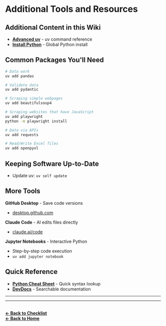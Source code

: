 # Additional Tools and Resources

## Additional Content in this Wiki

- **[Advanced uv](advanced-uv.md)** - uv command reference
- **[Install Python](install-python.md)** - Global Python install

## Common Packages You'll Need

```bash
# Data work
uv add pandas

# Validate data
uv add pydantic

# Scraping simple webpages
uv add beautifulsoup4 

# Scraping websites that have JavaScript
uv add playwright
python -m playwright install

# Data via APIs
uv add requests

# Read/Write Excel files
uv add openpyxl
```

## Keeping Software Up-to-Date

- Update uv: `uv self update`

## More Tools

**GitHub Desktop** - Save code versions
- [desktop.github.com](https://desktop.github.com)

**Claude Code** - AI edits files directly
- [claude.ai/code](https://claude.ai/code)
  
**Jupyter Notebooks** - Interactive Python
- Step-by-step code execution
- `uv add jupyter notebook`

## Quick Reference

- **[Python Cheat Sheet](https://www.pythoncheatsheet.org/)** - Quick syntax lookup
- **[DevDocs](https://devdocs.io/python/)** - Searchable documentation

***
---
\
**[← Back to Checklist](../getting-started.md)**
\
**[← Back to Home](../README.md)**
